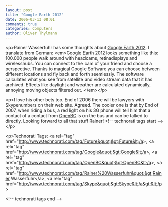 ```yaml
---
layout: post
title: "Google Earth 2012"
date: 2006-03-13 08:01
comments: true
categories: Computers
author: Oliver Thylmann
---
```







&lt;p&gt;Rainer Wasserfuhr has some thoughts about [Google Earth 2012](http://wasserfuhr.com/nodes/node.jsp?id=1949). I translate from German:
&lt;em&gt;Google Earth 2012 looks something like this: 100.000 people walk around with headcams, retinadisplays and wirelesshubs. You can connect to the cam of your friend and choose a perspective. Thanks to magical Google Software you can choose between different locations and fly back and forth seemlessly. The software calculates what you see from satellite and video stream data that it has archived. Effects like daylight and weather are calculated dynamically, annoying moving objects filtered out. &lt;/em&gt;&lt;/p&gt;

&lt;p&gt;I love his other bets too. End of 2006 there will be lawyers with Skypenumbers on their web site. Agreed. The cooler one is that by End of 2007, when riding a bus, a red light on his 3G phone will tell him that a contact of a contact from [OpenBC](http://openbc.com/) is on the bus and can be talked to directly. Looking forward to all that stuff Rainer!
&lt;!-- technorati tags start --&gt;&lt;/p&gt;

&lt;p&gt;Technorati Tags: &lt;a rel=&quot;tag&quot; href=&quot;http://www.technorati.com/tag/Future&quot;&gt;Future&lt;/a&gt;, &lt;a rel=&quot;tag&quot; href=&quot;http://www.technorati.com/tag/Google&quot;&gt;Google&lt;/a&gt;, &lt;a rel=&quot;tag&quot; href=&quot;http://www.technorati.com/tag/OpenBC&quot;&gt;OpenBC&lt;/a&gt;, &lt;a rel=&quot;tag&quot; href=&quot;http://www.technorati.com/tag/Rainer%20Wasserfuhr&quot;&gt;Rainer Wasserfuhr&lt;/a&gt;, &lt;a rel=&quot;tag&quot; href=&quot;http://www.technorati.com/tag/Skype&quot;&gt;Skype&lt;/a&gt;&lt;/p&gt;

&lt;!-- technorati tags end --&gt;


